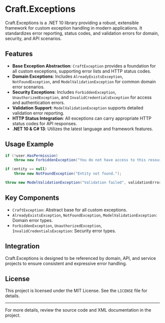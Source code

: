 # Craft.Exceptions

Craft.Exceptions is a .NET 10 library providing a robust, extensible framework for custom exception handling in modern applications. It standardizes error reporting, status codes, and validation errors for domain, security, and API scenarios.

## Features
- **Base Exception Abstraction**: `CraftException` provides a foundation for all custom exceptions, supporting error lists and HTTP status codes.
- **Domain Exceptions**: Includes `AlreadyExistsException`, `NotFoundException`, and `ModelValidationException` for common domain error scenarios.
- **Security Exceptions**: Includes `ForbiddenException`, `UnauthorizedException`, and `InvalidCredentialsException` for access and authentication errors.
- **Validation Support**: `ModelValidationException` supports detailed validation error reporting.
- **HTTP Status Integration**: All exceptions can carry appropriate HTTP status codes for API responses.
- **.NET 10 & C# 13**: Utilizes the latest language and framework features.

## Usage Example
```csharp
if (!user.HasPermission)
    throw new ForbiddenException("You do not have access to this resource.");

if (entity == null)
    throw new NotFoundException("Entity not found.");

throw new ModelValidationException("Validation failed", validationErrors);
```

## Key Components
- `CraftException`: Abstract base for all custom exceptions.
- `AlreadyExistsException`, `NotFoundException`, `ModelValidationException`: Domain error types.
- `ForbiddenException`, `UnauthorizedException`, `InvalidCredentialsException`: Security error types.

## Integration
Craft.Exceptions is designed to be referenced by domain, API, and service projects to ensure consistent and expressive error handling.

## License
This project is licensed under the MIT License. See the `LICENSE` file for details.

---
For more details, review the source code and XML documentation in the project.
